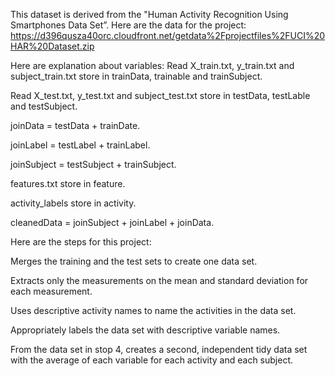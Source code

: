 This dataset is derived from the "Human Activity Recognition Using Smartphones Data Set”.
Here are the data for the project: 
https://d396qusza40orc.cloudfront.net/getdata%2Fprojectfiles%2FUCI%20HAR%20Dataset.zip

Here are explanation about variables:
Read X_train.txt, y_train.txt and subject_train.txt store in trainData, trainable and trainSubject.

Read X_test.txt, y_test.txt and subject_test.txt store in testData, testLable and testSubject.

joinData = testData + trainDate.

joinLabel = testLabel + trainLabel.

joinSubject = testSubject + trainSubject.

features.txt store in feature.

activity_labels store in activity.

cleanedData = joinSubject + joinLabel + joinData.


Here are the steps for this project:

Merges the training and the test sets to create one data set.

Extracts only the measurements on the mean and standard deviation for each measurement.

Uses descriptive activity names to name the activities in the data set.

Appropriately labels the data set with descriptive variable names.

From the data set in stop 4, creates a second, independent tidy data set with the average of each variable for each activity and each subject.


